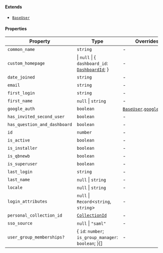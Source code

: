 #### Extends

* [`BaseUser`](BaseUser.md)

#### Properties

| Property                                                             | Type                                                              | Overrides                                                          | Inherited from                                                       |
| -------------------------------------------------------------------- | ----------------------------------------------------------------- | ------------------------------------------------------------------ | -------------------------------------------------------------------- |
| <a id="common_name"></a> `common_name`                               | `string`                                                          | -                                                                  | [`BaseUser`](BaseUser.md).[`common_name`](BaseUser.md#common_name)   |
| <a id="custom_homepage"></a> `custom_homepage`                       | \| `null` \| { `dashboard_id`: [`DashboardId`](DashboardId.md); } | -                                                                  | -                                                                    |
| <a id="date_joined"></a> `date_joined`                               | `string`                                                          | -                                                                  | [`BaseUser`](BaseUser.md).[`date_joined`](BaseUser.md#date_joined)   |
| <a id="email"></a> `email`                                           | `string`                                                          | -                                                                  | [`BaseUser`](BaseUser.md).[`email`](BaseUser.md#email)               |
| <a id="first_login"></a> `first_login`                               | `string`                                                          | -                                                                  | [`BaseUser`](BaseUser.md).[`first_login`](BaseUser.md#first_login)   |
| <a id="first_name"></a> `first_name`                                 | `null` \| `string`                                                | -                                                                  | [`BaseUser`](BaseUser.md).[`first_name`](BaseUser.md#first_name)     |
| <a id="google_auth"></a> `google_auth`                               | `boolean`                                                         | [`BaseUser`](BaseUser.md).[`google_auth`](BaseUser.md#google_auth) | -                                                                    |
| <a id="has_invited_second_user"></a> `has_invited_second_user`       | `boolean`                                                         | -                                                                  | -                                                                    |
| <a id="has_question_and_dashboard"></a> `has_question_and_dashboard` | `boolean`                                                         | -                                                                  | -                                                                    |
| <a id="id"></a> `id`                                                 | `number`                                                          | -                                                                  | [`BaseUser`](BaseUser.md).[`id`](BaseUser.md#id)                     |
| <a id="is_active"></a> `is_active`                                   | `boolean`                                                         | -                                                                  | [`BaseUser`](BaseUser.md).[`is_active`](BaseUser.md#is_active)       |
| <a id="is_installer"></a> `is_installer`                             | `boolean`                                                         | -                                                                  | -                                                                    |
| <a id="is_qbnewb"></a> `is_qbnewb`                                   | `boolean`                                                         | -                                                                  | [`BaseUser`](BaseUser.md).[`is_qbnewb`](BaseUser.md#is_qbnewb)       |
| <a id="is_superuser"></a> `is_superuser`                             | `boolean`                                                         | -                                                                  | [`BaseUser`](BaseUser.md).[`is_superuser`](BaseUser.md#is_superuser) |
| <a id="last_login"></a> `last_login`                                 | `string`                                                          | -                                                                  | [`BaseUser`](BaseUser.md).[`last_login`](BaseUser.md#last_login)     |
| <a id="last_name"></a> `last_name`                                   | `null` \| `string`                                                | -                                                                  | [`BaseUser`](BaseUser.md).[`last_name`](BaseUser.md#last_name)       |
| <a id="locale"></a> `locale`                                         | `null` \| `string`                                                | -                                                                  | [`BaseUser`](BaseUser.md).[`locale`](BaseUser.md#locale)             |
| <a id="login_attributes"></a> `login_attributes`                     | `null` \| `Record`<`string`, `string`>                            | -                                                                  | -                                                                    |
| <a id="personal_collection_id"></a> `personal_collection_id`         | [`CollectionId`](CollectionId.md)                                 | -                                                                  | -                                                                    |
| <a id="sso_source"></a> `sso_source`                                 | `null` \| `"saml"`                                                | -                                                                  | -                                                                    |
| <a id="user_group_memberships"></a> `user_group_memberships?`        | { `id`: `number`; `is_group_manager`: `boolean`; }\[]             | -                                                                  | -                                                                    |
